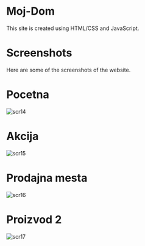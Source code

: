 # Moj-Dom
This site is  created using HTML/CSS and JavaScript.

# Screenshots
Here are some of the screenshots of the website.

# Pocetna
![scr14](https://user-images.githubusercontent.com/90396418/170834824-048065ef-b5a6-4779-a097-cc3f2c63539c.png)

# Akcija
![scr15](https://user-images.githubusercontent.com/90396418/170834833-ec7c3627-6132-4288-81a8-c43b44d62f14.png)

# Prodajna mesta
![scr16](https://user-images.githubusercontent.com/90396418/170834849-ea0aa8af-9ee0-4c8f-8034-dc38cdf25a9e.png)

# Proizvod 2
![scr17](https://user-images.githubusercontent.com/90396418/170834885-4aae77ed-3f4c-484b-8059-d4ec0594925a.png)
